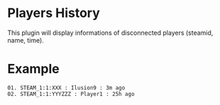 # Players History
This plugin will display informations of disconnected players (steamid, name, time).

# Example
```
01. STEAM_1:1:XXX : Ilusion9 : 3m ago
02. STEAM_1:1:YYYZZZ : Player1 : 25h ago
```
